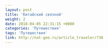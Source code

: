 ```yaml
---
layout: post
title: 'Китайский связной'
weight: 2
date: 2018-04-05 22:31:15 +0000
categories: 'Путешествия'
tags: 'Путешествия'
link: http://nat-geo.ru/article_traveler/738
---
```

